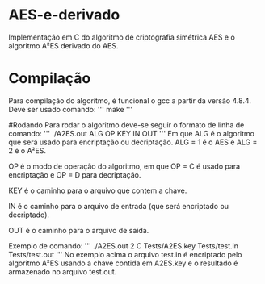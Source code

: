 # AES-e-derivado
Implementação em C do algoritmo de criptografia simétrica AES e o algoritmo A²ES derivado do AES.

# Compilação
Para compilação do algoritmo, é funcional o gcc a partir da versão 4.8.4. Deve ser usado comando:
'''
make
'''

#Rodando
Para rodar o algoritmo deve-se seguir o formato de linha de comando:
'''
./A2ES.out ALG OP KEY IN OUT
'''
Em que ALG é o algoritmo que será usado para encriptação ou decriptação. ALG = 1 é o AES e ALG = 2 é o A²ES.

OP é o modo de operação do algoritmo, em que OP = C é usado para encriptação e OP = D para decriptação.

KEY é o caminho para o arquivo que contem a chave.

IN é o caminho para o arquivo de entrada (que será encriptado ou decriptado).

OUT é o caminho para o arquivo de saída.


Exemplo de comando:
'''
./A2ES.out 2 C Tests/A2ES.key Tests/test.in Tests/test.out
'''
No exemplo acima o arquivo test.in é encriptado pelo algoritmo A²ES usando a chave contida em A2ES.key e o resultado é armazenado no arquivo test.out.